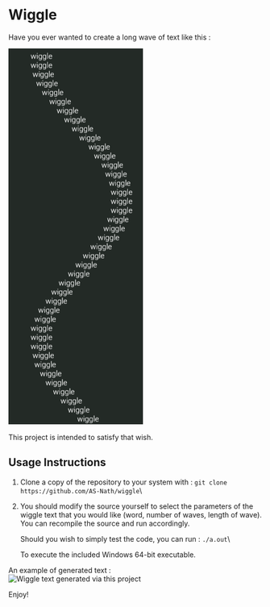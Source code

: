 # Wiggle

Have you ever wanted to create a long wave of text like this : 

![An image of text printed in a wave pattern.](images/default.png)

This project is intended to satisfy that wish. 

## Usage Instructions
1. Clone a copy of the repository to your system with :
   ```git clone https://github.com/AS-Nath/wiggle```\

2. You should modify the source yourself to select the parameters of the wiggle text that you would like (word, number of waves, length of wave). You can recompile the source and run accordingly.

   Should you wish to simply test the code, you can run : 
   ```./a.out```\

   To execute the included Windows 64-bit executable.

An example of generated text : \
![Wiggle text generated via this project](images/custom.png)

Enjoy!